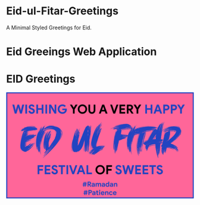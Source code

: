 # Eid-ul-Fitar-Greetings
A Minimal Styled Greetings for Eid.
# Eid Greeings Web Application
# EID Greetings
<img src = "https://raw.githubusercontent.com/AhmedRaja1/Eid-ul-Fitar-Greetings/master/eid-github.png">
